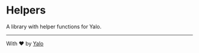 # Helpers

A library with helper functions for Yalo.


---

With :heart: by [Yalo](https://github.com/yalochat)